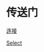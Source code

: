 # 传送门

[连接](https://github.com/seaswalker/mysql-driver/blob/master/note/connect.md)

[Select](https://github.com/seaswalker/mysql-driver/blob/master/note/query.md)
